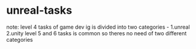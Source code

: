 # unreal-tasks

note: level 4 tasks of game dev ig is divided into two categories - 1.unreal 2.unity
level 5 and 6 tasks is common so theres no need of two different categories 
